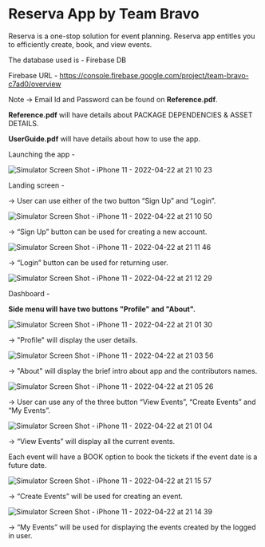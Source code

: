 # Reserva App by Team Bravo

Reserva is a one-stop solution for event planning. Reserva app entitles you to efficiently create, book, and view events.

The database used is - Firebase DB

Firebase URL - https://console.firebase.google.com/project/team-bravo-c7ad0/overview

Note -> Email Id and Password can be found on **Reference.pdf**.

**Reference.pdf** will have details about PACKAGE DEPENDENCIES & ASSET DETAILS.

**UserGuide.pdf** will have details about how to use the app.

Launching the app -

![Simulator Screen Shot - iPhone 11 - 2022-04-22 at 21 10 23](https://user-images.githubusercontent.com/99898394/164864966-96ff6787-8ded-4cb0-ba12-67dd17b4d951.png)

Landing screen -

-> User can use either of the two button “Sign Up” and “Login”.

![Simulator Screen Shot - iPhone 11 - 2022-04-22 at 21 10 50](https://user-images.githubusercontent.com/99898394/164865039-a39d39d4-39bd-4e77-ab47-3b835bfc1ddb.png)

-> “Sign Up” button can be used for creating a new account.

![Simulator Screen Shot - iPhone 11 - 2022-04-22 at 21 11 46](https://user-images.githubusercontent.com/99898394/164865226-d00dceff-f24c-4dbc-a820-82b4aff7eec0.png)

-> “Login” button can be used for returning user.

![Simulator Screen Shot - iPhone 11 - 2022-04-22 at 21 12 29](https://user-images.githubusercontent.com/99898394/164865358-f89705f1-8cab-40e2-9e8d-111abf15c60a.png)

Dashboard -

**Side menu will have two buttons "Profile" and "About".**

![Simulator Screen Shot - iPhone 11 - 2022-04-22 at 21 01 30](https://user-images.githubusercontent.com/99898394/164863341-c24d0c88-3dfd-41f5-9ba3-cb25d3aceb8b.png)

-> "Profile" will display the user details.

![Simulator Screen Shot - iPhone 11 - 2022-04-22 at 21 03 56](https://user-images.githubusercontent.com/99898394/164863725-80cae5ee-f898-45c5-acc3-bc46a5b193af.png)

-> "About" will display the brief intro about app and the contributors names.

![Simulator Screen Shot - iPhone 11 - 2022-04-22 at 21 05 26](https://user-images.githubusercontent.com/99898394/164864026-3d344624-d129-4b3e-a802-49fac02f355e.png)

-> User can use any of the three button “View Events”, “Create Events” and “My Events”.

![Simulator Screen Shot - iPhone 11 - 2022-04-22 at 21 01 04](https://user-images.githubusercontent.com/99898394/164863150-4b12d31e-55b6-46e5-87c0-a1e0c7b38ca1.png)

-> “View Events” will display all the current events.

Each event will have a BOOK option to book the tickets if the event date is a future date.

![Simulator Screen Shot - iPhone 11 - 2022-04-22 at 21 15 57](https://user-images.githubusercontent.com/99898394/164865607-50263ad2-7871-46b9-a8e4-354ed9f49858.png)


-> “Create Events” will be used for creating an event.

![Simulator Screen Shot - iPhone 11 - 2022-04-22 at 21 14 39](https://user-images.githubusercontent.com/99898394/164865543-13ba0d53-13b8-4c98-bbf1-38f6183cb8d6.png)


-> “My Events” will be used for displaying the events created by the logged in user.




